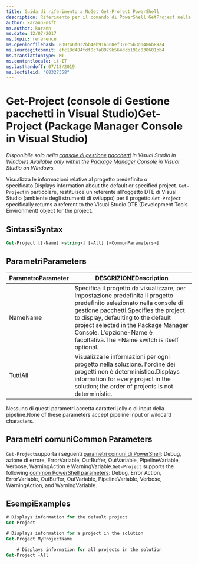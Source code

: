 ```yaml
---
title: Guida di riferimento a NuGet Get-Project PowerShell
description: Riferimento per il comando di PowerShell GetProject nella console di gestione pacchetti NuGet in Visual Studio.
author: karann-msft
ms.author: karann
ms.date: 12/07/2017
ms.topic: reference
ms.openlocfilehash: 830746f032bb4eb916508ef320c5b3d0486b89a4
ms.sourcegitcommit: efc18d484fdf0c7a8979b564dcb191c030601bb4
ms.translationtype: MT
ms.contentlocale: it-IT
ms.lasthandoff: 07/18/2019
ms.locfileid: "68327358"
---
```

# <a name="get-project-package-manager-console-in-visual-studio"></a><span data-ttu-id="aa6b6-103">Get-Project (console di Gestione pacchetti in Visual Studio)</span><span class="sxs-lookup"><span data-stu-id="aa6b6-103">Get-Project (Package Manager Console in Visual Studio)</span></span>

<span data-ttu-id="aa6b6-104">*Disponibile solo nella [console di gestione pacchetti](../../consume-packages/install-use-packages-powershell.md) in Visual Studio in Windows.*</span><span class="sxs-lookup"><span data-stu-id="aa6b6-104">*Available only within the [Package Manager Console](../../consume-packages/install-use-packages-powershell.md) in Visual Studio on Windows.*</span></span>

<span data-ttu-id="aa6b6-105">Visualizza le informazioni relative al progetto predefinito o specificato.</span><span class="sxs-lookup"><span data-stu-id="aa6b6-105">Displays information about the default or specified project.</span></span> <span data-ttu-id="aa6b6-106">`Get-Project`in particolare, restituisce un referente all'oggetto DTE di Visual Studio (ambiente degli strumenti di sviluppo) per il progetto.</span><span class="sxs-lookup"><span data-stu-id="aa6b6-106">`Get-Project` specifically returns a referent to the Visual Studio DTE (Development Tools Environment) object for the project.</span></span>

## <a name="syntax"></a><span data-ttu-id="aa6b6-107">Sintassi</span><span class="sxs-lookup"><span data-stu-id="aa6b6-107">Syntax</span></span>

```ps
Get-Project [[-Name] <string>] [-All] [<CommonParameters>]
```

## <a name="parameters"></a><span data-ttu-id="aa6b6-108">Parametri</span><span class="sxs-lookup"><span data-stu-id="aa6b6-108">Parameters</span></span>

| <span data-ttu-id="aa6b6-109">Parametro</span><span class="sxs-lookup"><span data-stu-id="aa6b6-109">Parameter</span></span> | <span data-ttu-id="aa6b6-110">DESCRIZIONE</span><span class="sxs-lookup"><span data-stu-id="aa6b6-110">Description</span></span> |
| --- | --- |
| <span data-ttu-id="aa6b6-111">Name</span><span class="sxs-lookup"><span data-stu-id="aa6b6-111">Name</span></span> | <span data-ttu-id="aa6b6-112">Specifica il progetto da visualizzare, per impostazione predefinita il progetto predefinito selezionato nella console di gestione pacchetti.</span><span class="sxs-lookup"><span data-stu-id="aa6b6-112">Specifies the project to display, defaulting to the default project selected in the Package Manager Console.</span></span> <span data-ttu-id="aa6b6-113">L'opzione-Name è facoltativa.</span><span class="sxs-lookup"><span data-stu-id="aa6b6-113">The -Name switch is itself optional.</span></span> |
| <span data-ttu-id="aa6b6-114">Tutti</span><span class="sxs-lookup"><span data-stu-id="aa6b6-114">All</span></span> | <span data-ttu-id="aa6b6-115">Visualizza le informazioni per ogni progetto nella soluzione. l'ordine dei progetti non è deterministico.</span><span class="sxs-lookup"><span data-stu-id="aa6b6-115">Displays information for every project in the solution; the order of projects is not deterministic.</span></span> |

<span data-ttu-id="aa6b6-116">Nessuno di questi parametri accetta caratteri jolly o di input della pipeline.</span><span class="sxs-lookup"><span data-stu-id="aa6b6-116">None of these parameters accept pipeline input or wildcard characters.</span></span>

## <a name="common-parameters"></a><span data-ttu-id="aa6b6-117">Parametri comuni</span><span class="sxs-lookup"><span data-stu-id="aa6b6-117">Common Parameters</span></span>

<span data-ttu-id="aa6b6-118">`Get-Project`supporta i seguenti [parametri comuni di PowerShell](http://go.microsoft.com/fwlink/?LinkID=113216): Debug, azione di errore, ErrorVariable, OutBuffer, OutVariable, PipelineVariable, Verbose, WarningAction e WarningVariable.</span><span class="sxs-lookup"><span data-stu-id="aa6b6-118">`Get-Project` supports the following [common PowerShell parameters](http://go.microsoft.com/fwlink/?LinkID=113216): Debug, Error Action, ErrorVariable, OutBuffer, OutVariable, PipelineVariable, Verbose, WarningAction, and WarningVariable.</span></span>

## <a name="examples"></a><span data-ttu-id="aa6b6-119">Esempi</span><span class="sxs-lookup"><span data-stu-id="aa6b6-119">Examples</span></span>

```ps
# Displays information for the default project
Get-Project

# Displays information for a project in the solution
Get-Project MyProjectName

    # Displays information for all projects in the solution
Get-Project -All
```